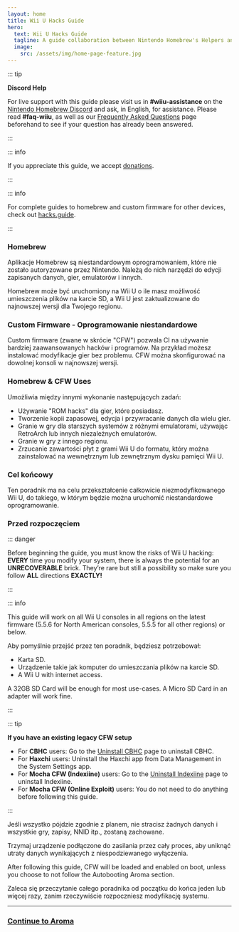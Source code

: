 ```yaml
---
layout: home
title: Wii U Hacks Guide
hero:
  text: Wii U Hacks Guide
  tagline: A guide collaboration between Nintendo Homebrew's Helpers and Staff, from stock to Aroma custom firmware.
  image:
    src: /assets/img/home-page-feature.jpg
---
```


::: tip

**Discord Help**

For live support with this guide please visit us in **#wiiu-assistance** on the [Nintendo Homebrew Discord](https://discord.gg/C29hYvh) and ask, in English, for assistance. Please read **#faq-wiiu**, as well as our [Frequently Asked Questions](faq) page beforehand to see if your question has already been answered.

:::

::: info

If you appreciate this guide, we accept [donations](donations).

:::

::: info

For complete guides to homebrew and custom firmware for other devices, check out [hacks.guide](https://hacks.guide).

:::

### Homebrew

Aplikacje Homebrew są niestandardowym oprogramowaniem, które nie zostało autoryzowane przez Nintendo. Należą do nich narzędzi do edycji zapisanych danych, gier, emulatorów i innych.

Homebrew może być uruchomiony na Wii U o ile masz możliwość umieszczenia plików na karcie SD, a Wii U jest zaktualizowane do najnowszej wersji dla Twojego regionu.

### Custom Firmware - Oprogramowanie niestandardowe

Custom firmware (zwane w skrócie "CFW") pozwala CI na używanie bardziej zaawansowanych hacków i programów. Na przykład możesz instalować modyfikacje gier bez problemu.
CFW można skonfigurować na dowolnej konsoli w najnowszej wersji.

### Homebrew & CFW Uses

Umożliwia między innymi wykonanie następujących zadań:

- Używanie "ROM hacks" dla gier, które posiadasz.
- Tworzenie kopii zapasowej, edycja i przywracanie danych dla wielu gier.
- Granie w gry dla starszych systemów z różnymi emulatorami, używając RetroArch lub innych niezależnych emulatorów.
- Granie w gry z innego regionu.
- Zrzucanie zawartości płyt z grami Wii U do formatu, który można zainstalować na wewnętrznym lub zewnętrznym dysku pamięci Wii U.

### Cel końcowy

Ten poradnik ma na celu przekształcenie całkowicie niezmodyfikowanego Wii U, do takiego, w którym będzie można uruchomić niestandardowe oprogramowanie.

### Przed rozpoczęciem

::: danger

Before beginning the guide, you must know the risks of Wii U hacking: **EVERY** time you modify your system, there is always the potential for an **UNRECOVERABLE** brick. They’re rare but still a possibility so make sure you follow **ALL** directions **EXACTLY!**

:::

::: info

This guide will work on all Wii U consoles in all regions on the latest firmware (5.5.6 for North American consoles, 5.5.5 for all other regions) or below.

Aby pomyślnie przejść przez ten poradnik, będziesz potrzebował:

- Karta SD.
- Urządzenie takie jak komputer do umieszczania plików na karcie SD.
- A Wii U with internet access.

A 32GB SD Card will be enough for most use-cases. A Micro SD Card in an adapter will work fine.

:::

::: tip

**If you have an existing legacy CFW setup**

- For **CBHC** users: Go to the [Uninstall CBHC](uninstall-cbhc) page to uninstall CBHC.
- For **Haxchi** users: Uninstall the Haxchi app from Data Management in the System Settings app.
- For **Mocha CFW (Indexiine)** users: Go to the [Uninstall Indexiine](uninstall-indexiine) page to uninstall Indexiine.
- For **Mocha CFW (Online Exploit)** users: You do not need to do anything before following this guide.

:::

Jeśli wszystko pójdzie zgodnie z planem, nie stracisz żadnych danych i wszystkie gry, zapisy, NNID itp., zostaną zachowane.

Trzymaj urządzenie podłączone do zasilania przez cały proces, aby uniknąć utraty danych wynikających z niespodziewanego wyłączenia.

After following this guide, CFW will be loaded and enabled on boot, unless you choose to not follow the Autobooting Aroma section.

Zaleca się przeczytanie całego poradnika od początku do końca jeden lub więcej razy, zanim rzeczywiście rozpoczniesz modyfikację systemu.

---

### [Continue to Aroma](aroma/getting-started)
